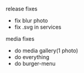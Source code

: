 release fixes
- fix blur photo
- fix .svg in services


media fixes
- do media gallery(1 photo)
- do everything
- do burger-menu

